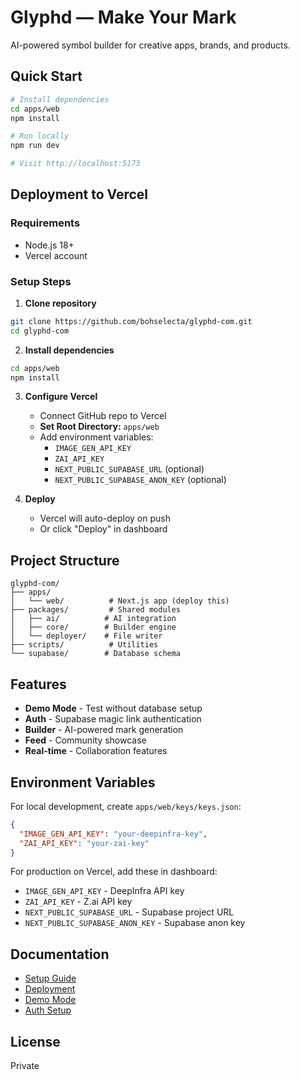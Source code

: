 # Glyphd — Make Your Mark

AI-powered symbol builder for creative apps, brands, and products.

## Quick Start

```bash
# Install dependencies
cd apps/web
npm install

# Run locally
npm run dev

# Visit http://localhost:5173
```

## Deployment to Vercel

### Requirements
- Node.js 18+ 
- Vercel account

### Setup Steps

1. **Clone repository**
```bash
git clone https://github.com/bohselecta/glyphd-com.git
cd glyphd-com
```

2. **Install dependencies**
```bash
cd apps/web
npm install
```

3. **Configure Vercel**
   - Connect GitHub repo to Vercel
   - **Set Root Directory:** `apps/web`
   - Add environment variables:
     - `IMAGE_GEN_API_KEY`
     - `ZAI_API_KEY`
     - `NEXT_PUBLIC_SUPABASE_URL` (optional)
     - `NEXT_PUBLIC_SUPABASE_ANON_KEY` (optional)

4. **Deploy**
   - Vercel will auto-deploy on push
   - Or click "Deploy" in dashboard

## Project Structure

```
glyphd-com/
├── apps/
│   └── web/          # Next.js app (deploy this)
├── packages/         # Shared modules
│   ├── ai/          # AI integration
│   ├── core/        # Builder engine
│   └── deployer/    # File writer
├── scripts/          # Utilities
└── supabase/        # Database schema

```

## Features

- **Demo Mode** - Test without database setup
- **Auth** - Supabase magic link authentication
- **Builder** - AI-powered mark generation
- **Feed** - Community showcase
- **Real-time** - Collaboration features

## Environment Variables

For local development, create `apps/web/keys/keys.json`:

```json
{
  "IMAGE_GEN_API_KEY": "your-deepinfra-key",
  "ZAI_API_KEY": "your-zai-key"
}
```

For production on Vercel, add these in dashboard:
- `IMAGE_GEN_API_KEY` - DeepInfra API key
- `ZAI_API_KEY` - Z.ai API key
- `NEXT_PUBLIC_SUPABASE_URL` - Supabase project URL
- `NEXT_PUBLIC_SUPABASE_ANON_KEY` - Supabase anon key

## Documentation

- [Setup Guide](./SETUP.md)
- [Deployment](./DEPLOYMENT.md)
- [Demo Mode](./DEMO_MODE.md)
- [Auth Setup](./SUPABASE_AUTH_SETUP.md)

## License

Private
